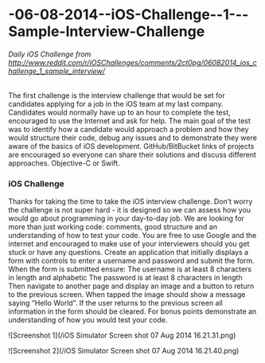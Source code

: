 -06-08-2014--iOS-Challenge--1---Sample-Interview-Challenge
==========================================================

###### Daily iOS Challenge from http://www.reddit.com/r/iOSChallenges/comments/2ct0pg/06082014_ios_challenge_1_sample_interview/

The first challenge is the interview challenge that would be set for candidates applying for a job in the iOS team at my last company. Candidates would normally have up to an hour to complete the test, encouraged to use the Internet and ask for help. The main goal of the test was to identify how a candidate would approach a problem and how they would structure their code, debug any issues and to demonstrate they were aware of the basics of iOS development.
GitHub/BitBucket links of projects are encouraged so everyone can share their solutions and discuss different approaches. Objective-C or Swift.

### iOS Challenge

Thanks for taking the time to take the iOS interview challenge. Don’t worry the challenge is not super hard - it is designed so we can assess how you would go about programming in your day-to-day job. We are looking for more than just working code: comments, good structure and an understanding of how to test your code.
You are free to use Google and the internet and encouraged to make use of your interviewers should you get stuck or have any questions.
Create an application that initially displays a form with controls to enter a username and password and submit the form. When the form is submitted ensure:
The username is at least 8 characters in length and alphabetic
The password is at least 8 characters in length
Then navigate to another page and display an image and a button to return to the previous screen. When tapped the image should show a message saying “Hello World”. If the user returns to the previous screen all information in the form should be cleared.
For bonus points demonstrate an understanding of how you would test your code.

![Screenshot 1](/iOS Simulator Screen shot 07 Aug 2014 16.21.31.png)

![Screenshot 2](/iOS Simulator Screen shot 07 Aug 2014 16.21.40.png)